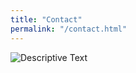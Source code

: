 ```yaml
---
title: "Contact"
permalink: "/contact.html"
---
```


<div class="image-section">
            <img src="{{ site.baseurl }}/assets/images/aboutme.png" alt="Descriptive Text" class="img-fluid">
        </div>